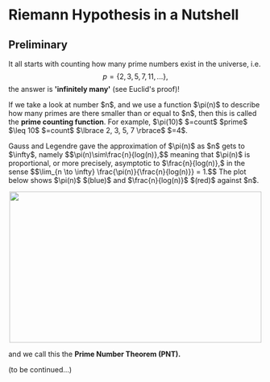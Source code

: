 # Riemann Hypothesis in a Nutshell
## Preliminary
It all starts with counting how many prime numbers exist in the universe, i.e. $$p=\lbrace 2, 3, 5, 7, 11, ... \rbrace,$$
the answer is <strong>'infinitely many'</strong> (see Euclid's proof)!
<p/>
If we take a look at number $n$, and we use a function $\pi(n)$ to describe how many primes are there smaller than or equal to $n$, then this is called the <strong>prime counting function</strong>. For example, $\pi(10)$ $=count$ $prime$ $\leq 10$ $=count$ $\lbrace 2, 3, 5, 7 \rbrace$ $=4$.
<p/>
Gauss and Legendre gave the approximation of $\pi(n)$ as $n$ gets to $\infty$, namely 
$$\pi(n)\sim\frac{n}{log(n)},$$
meaning that $\pi(n)$ is proportional, or more precisely, asymptotic to $\frac{n}{log(n)},$
in the sense
$$\lim_{n \to \infty} \frac{\pi(n)}{\frac{n}{log(n)}} = 1.$$
The plot below shows $\pi(n)$ $(blue)$ and $\frac{n}{log(n)}$ $(red)$ against $n$.
<p align="center"><img src= "https://user-images.githubusercontent.com/66701331/183235360-6ff3457e-8648-432b-aaf5-785d4777ebde.png" width="500" height="300"> <p/>
and we call this the <strong>Prime Number Theorem (PNT).</strong>
<p/>
(to be continued...)
